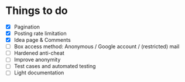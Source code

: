 # Things to do

- [x] Pagination
- [x] Posting rate limitation
- [x] Idea page & Comments
- [ ] Box access method: Anonymous / Google account / (restricted) mail
- [ ] Hardened anti-cheat
- [ ] Improve anonymity
- [ ] Test cases and automated testing
- [ ] Light documentation
